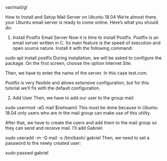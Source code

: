 var/mail/gl


How to Install and Setup Mail Server on Ubuntu 18.04
We’re almost there, your Ubuntu email server is ready to come online. Here’s what you should do:

1. Install Postfix Email Server
Now it is time to install Postfix. Postfix is an email server written in C. Its main feature is the speed of execution and open source nature. Install it with the following command:

sudo apt install postfix
During installation, we will be asked to configure the package. On the first screen, choose the option Internet Site.

Then, we have to enter the name of the server. In this case test.com.

Postfix is very flexible and allows extensive configuration, but for this tutorial we’ll fix with the default configuration.

2. Add User
Then, we have to add our user to the group mail:

sudo usermod -aG mail $(whoami)
This must be done because in Ubuntu 18.04 only users who are in the mail group can make use of this utility.

After that, we have to create the users and add them to the mail group so they can send and receive mail. I’ll add Gabriel:

sudo useradd -m -G mail -s /bin/bash/ gabriel
Then, we need to set a password to the newly created user:

sudo passwd gabriel